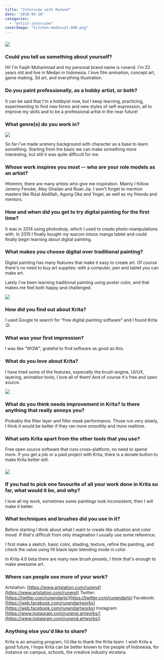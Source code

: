 ```yaml
---
title: "Interview with Runend"
date: "2018-04-16"
categories: 
  - "artist-interview"
coverImage: "kitchen-medieval-800.png"
---
```


### ![](images/kitchen-medieval-800.png)

### Could you tell us something about yourself?

Hi! I'm Faqih Muhammad and my personal brand name is runend. I'm 22 years old and live in Medan in Indonesia. I love film animation, concept art, game making, 3d art, and everything illustration.

### Do you paint professionally, as a hobby artist, or both?

It can be said that I'm a hobbyist now, but I keep learning, practicing, experimenting to find new forms and new styles of self-expression, all to improve my skills and to be a professional artist in the near future!

### What genre(s) do you work in?

![](images/drink-juice-800.png)

So far I've made scenery background with character as a base to learn something. Starting from the basic we can make something more interesting, but still it was quite difficult for me.

### Whose work inspires you most -- who are your role models as an artist?

Hhmmm, there are many artists who give me inspiration. Mainly I follow Jeremy Fenske, Atey Ghailan and Ruan Jia. I won't forget to mention masters like Rizal Abdillah, Agung Oka and Yogei, as well as my friends and mentors.

### How and when did you get to try digital painting for the first time?

It was in 2014 using photoshop, which I used to create photo-manipulations with. In 2015 I finally bought my wacom intuos manga tablet and could finally begin learning about digital painting.

### What makes you choose digital over traditional painting?

Digital painting has many features that make it easy to create art. Of course there's no need to buy art supplies: with a computer, pen and tablet you can make art.

Lately I've been learning traditional painting using poster color, and that makes me feel both happy and challenged.

![](images/stasiun-800.jpg)

### How did you find out about Krita?

I used Google to search for "free digital painting software" and I found Krita :D.

### What was your first impression?

I was like "WOW", grateful to find software as good as this.

### What do you love about Krita?

I have tried some of the features, especially the brush engine, UI/UX, layering, animation tools, I love all of them! And of course it's free and open source.

![](images/magical-stone-800.png)

### What do you think needs improvement in Krita? Is there anything that really annoys you?

Probably the filter layer and filter mask performance. Those run very slowly, I think it would be better if they ran more smoothly and more realtime.

### What sets Krita apart from the other tools that you use?

Free open source software that runs cross-platform, no need to spend more. If you get a job or a paid project with Krita, there is a donate button to make Krita better still.

### ![](images/waterfall-800.png)

### If you had to pick one favourite of all your work done in Krita so far, what would it be, and why?

I love all my work, sometimes some paintings look inconsistent, then I will make it better.

### What techniques and brushes did you use in it?

Before starting I think about what I want to create like situation and color mood. If that's difficult from only imagination I usually use some reference.

I first make a sketch, basic color, shading, texture, refine the painting, and check the value using fill black layer blending mode in color.

In Krita 4.0 beta there are many new brush presets, I think that's enough to make awesome art.

### Where can people see more of your work?

Artstation: [https://www.artstation.com/runend](https://www.artstation.com/runend) Twitter: [https://twitter.com/runendarts](https://twitter.com/runendarts) Facebook: [https://web.facebook.com/runendartworks](https://web.facebook.com/runendartworks) Instagram: [https://www.instagram.com/runend.artworks/](https://www.instagram.com/runend.artworks/)

### Anything else you'd like to share?

Krita is an amazing program, I’d like to thank the Krita team. I wish Krita a good future, I hope Krita can be better known to the people of Indonesia, for instance on campus, schools, the creative industry etcetera.

